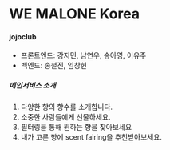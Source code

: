 # WE MALONE Korea

#### jojoclub

- 프론트엔드: 강지민, 남연우, 송아영, 이유주
- 백엔드: 송철진, 임창현

##### 메인서비스 소개

1. 다양한 향의 향수를 소개합니다.
2. 소중한 사람들에게 선물하세요.
3. 필터링을 통해 원하는 향을 찾아보세요
4. 내가 고른 향에 scent fairing을 추천받아보세요.
